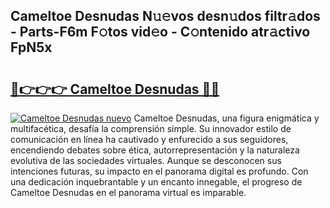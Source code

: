 ## Cameltoe Desnudas N𝚞𝚎vos desn𝚞dos filtr𝚊dos - Parts-F6m F𝚘tos vid𝚎o - C𝚘ntenido atr𝚊ctivo FpN5x

# <h2><a href="http://mbbcyw3.tromn.icu/?c=Cameltoe+Desnudas">🔗👉👉👉 Cameltoe Desnudas 🔗🔗</a></h2>

[![Cameltoe Desnudas nuevo](https://i.imgur.com/pEAQMta.gif)](http://mbbcyw3.tromn.icu/?c=Cameltoe+Desnudas)
Cameltoe Desnudas, una figura enigmática y multifacética, desafía la comprensión simple. Su innovador estilo de comunicación en línea ha cautivado y enfurecido a sus seguidores, encendiendo debates sobre ética, autorrepresentación y la naturaleza evolutiva de las sociedades virtuales. Aunque se desconocen sus intenciones futuras, su impacto en el panorama digital es profundo. Con una dedicación inquebrantable y un encanto innegable, el progreso de Cameltoe Desnudas en el panorama virtual es imparable.

